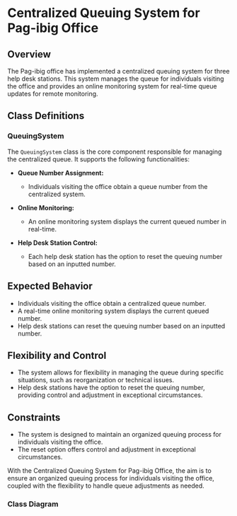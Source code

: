 # Centralized Queuing System for Pag-ibig Office

## Overview

The Pag-ibig office has implemented a centralized queuing system for three help desk stations. This system manages the queue for individuals visiting the office and provides an online monitoring system for real-time queue updates for remote monitoring.

## Class Definitions

### QueuingSystem
The `QueuingSystem` class is the core component responsible for managing the centralized queue. It supports the following functionalities:

- **Queue Number Assignment:**
  - Individuals visiting the office obtain a queue number from the centralized system.

- **Online Monitoring:**
  - An online monitoring system displays the current queued number in real-time.

- **Help Desk Station Control:**
  - Each help desk station has the option to reset the queuing number based on an inputted number.

## Expected Behavior

- Individuals visiting the office obtain a centralized queue number.
- A real-time online monitoring system displays the current queued number.
- Help desk stations can reset the queuing number based on an inputted number.

## Flexibility and Control

- The system allows for flexibility in managing the queue during specific situations, such as reorganization or technical issues.
- Help desk stations have the option to reset the queuing number, providing control and adjustment in exceptional circumstances.

## Constraints

- The system is designed to maintain an organized queuing process for individuals visiting the office.
- The reset option offers control and adjustment in exceptional circumstances.

With the Centralized Queuing System for Pag-ibig Office, the aim is to ensure an organized queuing process for individuals visiting the office, coupled with the flexibility to handle queue adjustments as needed.

### Class Diagram

